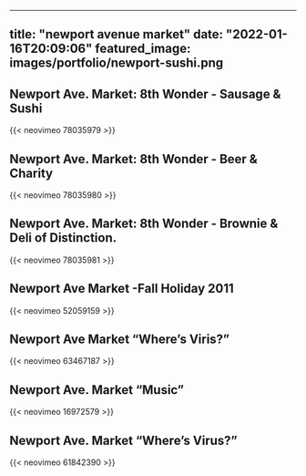 
---
title: "newport avenue market"
date: "2022-01-16T20:09:06" 
featured_image: images/portfolio/newport-sushi.png
---



## Newport Ave. Market: 8th Wonder - Sausage & Sushi 

{{< neovimeo 78035979 >}}

## Newport Ave. Market: 8th Wonder - Beer & Charity 

{{< neovimeo 78035980 >}}

## Newport Ave. Market: 8th Wonder - Brownie & Deli of Distinction. 

{{< neovimeo 78035981 >}}

## Newport Ave Market -Fall Holiday 2011 

{{< neovimeo 52059159 >}}

## Newport Ave Market “Where’s Viris?” 

{{< neovimeo 63467187 >}}

## Newport Ave. Market “Music” 

{{< neovimeo 16972579 >}}

## Newport Ave. Market “Where’s Virus?” 

{{< neovimeo 61842390 >}}

<!--more-->
